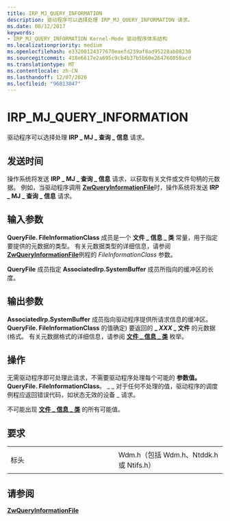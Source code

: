 ```yaml
---
title: IRP_MJ_QUERY_INFORMATION
description: 驱动程序可以选择处理 IRP_MJ_QUERY_INFORMATION 请求。
ms.date: 08/12/2017
keywords:
- IRP_MJ_QUERY_INFORMATION Kernel-Mode 驱动程序体系结构
ms.localizationpriority: medium
ms.openlocfilehash: e33200124377670eaefd239af8ad95228ab08230
ms.sourcegitcommit: 418e6617e2a695c9cb4b37b5b60e264760858acd
ms.translationtype: MT
ms.contentlocale: zh-CN
ms.lasthandoff: 12/07/2020
ms.locfileid: "96813047"
---
```

# <a name="irp_mj_query_information"></a>IRP\_MJ\_QUERY\_INFORMATION


驱动程序可以选择处理 **IRP \_ MJ \_ 查询 \_ 信息** 请求。

<a name="when-sent"></a>发送时间
---------

操作系统将发送 **IRP \_ MJ \_ 查询 \_ 信息** 请求，以获取有关文件或文件句柄的元数据。 例如，当驱动程序调用 [**ZwQueryInformationFile**](/windows-hardware/drivers/ddi/ntifs/nf-ntifs-ntqueryinformationfile)时，操作系统将发送 **IRP \_ MJ \_ 查询 \_ 信息** 请求。

## <a name="input-parameters"></a>输入参数


**QueryFile. FileInformationClass** 成员是一个 **文件 \_ 信息 \_ 类** 常量，用于指定要提供的元数据的类型。 有关元数据类型的详细信息，请参阅 [**ZwQueryInformationFile**](/windows-hardware/drivers/ddi/ntifs/nf-ntifs-ntqueryinformationfile)例程的 *FileInformationClass* 参数。

**QueryFile** 成员指定 **AssociatedIrp.SystemBuffer** 成员所指向的缓冲区的长度。

## <a name="output-parameters"></a>输出参数


**AssociatedIrp.SystemBuffer** 成员指向驱动程序提供所请求信息的缓冲区。 **QueryFile. FileInformationClass** 的值确定) 要返回的 **\_ *XXX* \_ 文件** 的元数据 (格式。 有关元数据格式的详细信息，请参阅 [**文件 \_ 信息 \_ 类**](/windows-hardware/drivers/ddi/wdm/ne-wdm-_file_information_class) 枚举。

<a name="operation"></a>操作
---------

无需驱动程序即可处理此请求，不需要驱动程序处理每个可能的 **参数值。 QueryFile. FileInformationClass**。 \_ \_ 对于任何不处理的值，驱动程序的调度例程应返回错误代码，如状态无效的设备 \_ 请求。

不可能出现 [**文件 \_ 信息 \_ 类**](/windows-hardware/drivers/ddi/wdm/ne-wdm-_file_information_class) 的所有可能值。

<a name="requirements"></a>要求
------------

<table>
<colgroup>
<col width="50%" />
<col width="50%" />
</colgroup>
<tbody>
<tr class="odd">
<td><p>标头</p></td>
<td>Wdm.h（包括 Wdm.h、Ntddk.h 或 Ntifs.h）</td>
</tr>
</tbody>
</table>

## <a name="see-also"></a>请参阅


[**ZwQueryInformationFile**](/windows-hardware/drivers/ddi/ntifs/nf-ntifs-ntqueryinformationfile)

 

